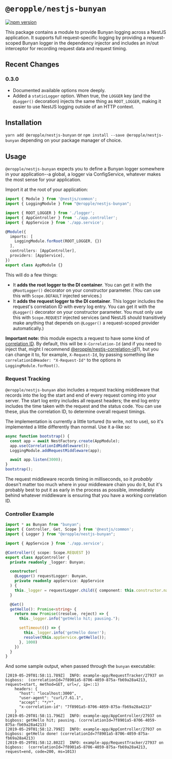 # `@eropple/nestjs-bunyan` #
[![npm version](https://badge.fury.io/js/%40eropple%2Fnestjs-bunyan.svg)](https://badge.fury.io/js/%40eropple%2Fnestjs-bunyan)

This package contains a module to provide Bunyan logging across a NestJS
application. It supports full request-specific logging by providing a
request-scoped Bunyan logger in the dependency injector and includes an
in/out interceptor for recording request data and request timing.

## Recent Changes ##
### 0.3.0 ###
- Documented available options more deeply.
- Added a `staticLogger` option. When true, the `LOGGER` key (and the
  `@Logger()` decoration) injects the same thing as `ROOT_LOGGER`, making
  it easier to use NestJS logging outside of an HTTP context.

## Installation ##
`yarn add @eropple/nestjs-bunyan` or `npm install --save @eropple/nestjs-bunyan`
depending on your package manager of choice.

## Usage ##
`@eropple/nestjs-bunyan` expects you to define a Bunyan logger somewhere in your
application--a global, a logger via ConfigService, whatever makes the most sense
for your application.

Import it at the root of your application:

```ts
import { Module } from '@nestjs/common';
import { LoggingModule } from "@eropple/nestjs-bunyan";

import { ROOT_LOGGER } from './logger';
import { AppController } from './app.controller';
import { AppService } from './app.service';

@Module({
  imports: [
    LoggingModule.forRoot(ROOT_LOGGER, {})
  ],
  controllers: [AppController],
  providers: [AppService],
})
export class AppModule {}
```

This will do a few things:

- It **adds the root logger to the DI container**. You can get it with the
  `@RootLogger()` decorator on your constructor parameter. (You can use this
  with `Scope.DEFAULT` injected services.)
- It **adds the request logger to the DI container**. This logger includes the
  request's correlation ID with every log entry. You can get it with the
  `@Logger()` decorator on your constructor parameter. You must only use this
  with `Scope.REQUEST` injected services (and NestJS should transitively make
  anything that depends on `@Logger()` a request-scoped provider automatically.)

**Important note:** this module expects a request to have some kind of
[correlation ID](). By default, this will be `X-Correlation-Id` (and if you need
to inject that, might I recommend [@eropple/nestjs-correlation-id]()?), but you
can change it to, for example, `X-Request-Id`, by passing something like
`correlationIdHeader: "X-Request-Id"` to the options in
`LoggingModule.forRoot()`.

### Request Tracking ###
`@eropple/nestjs-bunyan` also includes a request tracking middleware that
records into the log the start and end of every request coming into your server.
The start log entry includes all request headers; the end log entry includes the
time taken with the request and the status code. You can use these, plus the
correlation ID, to determine overall request timings.

The implementation is currently a little tortured (to write, not to use), so
it's implemented a little differently than normal. Use it a-like so:

```ts
async function bootstrap() {
  const app = await NestFactory.create(AppModule);
  app.use(CorrelationIdMiddleware());
  LoggingModule.addRequestMiddleware(app);

  await app.listen(3000);
}
bootstrap();
```

The request middleware records timing in milliseconds, so it _probably_ doesn't
matter too much where in your middleware chain you do it, but it's probably best
to put it as early in the process as possible, immediately behind whatever
middleware is ensuring that you have a working correlation ID.


### Controller Example ###
```ts
import * as Bunyan from "bunyan";
import { Controller, Get, Scope } from '@nestjs/common';
import { Logger } from "@eropple/nestjs-bunyan";

import { AppService } from './app.service';

@Controller({ scope: Scope.REQUEST })
export class AppController {
  private readonly _logger: Bunyan;

  constructor(
    @Logger() requestLogger: Bunyan,
    private readonly appService: AppService
  ) {
    this._logger = requestLogger.child({ component: this.constructor.name });
  }

  @Get()
  getHello(): Promise<string> {
    return new Promise((resolve, reject) => {
      this._logger.info("getHello hit; pausing.");

      setTimeout(() => {
        this._logger.info('getHello done!');
        resolve(this.appService.getHello());
      }, 1000)
    })
  }
}
```

And some sample output, when passed through the `bunyan` executable:

```
[2019-05-29T01:58:11.789Z]  INFO: example-app/RequestTracker/27937 on bigboss:  (correlationId=7f8901a5-8706-4059-875a-fb69a28a4213, request=start, method=GET, url=/, ip=::1)
    headers: {
      "host": "localhost:3000",
      "user-agent": "curl/7.61.1",
      "accept": "*/*",
      "x-correlation-id": "7f8901a5-8706-4059-875a-fb69a28a4213"
    }
[2019-05-29T01:58:11.796Z]  INFO: example-app/AppController/27937 on bigboss: getHello hit; pausing. (correlationId=7f8901a5-8706-4059-875a-fb69a28a4213)
[2019-05-29T01:58:12.799Z]  INFO: example-app/AppController/27937 on bigboss: getHello done! (correlationId=7f8901a5-8706-4059-875a-fb69a28a4213)
[2019-05-29T01:58:12.802Z]  INFO: example-app/RequestTracker/27937 on bigboss:  (correlationId=7f8901a5-8706-4059-875a-fb69a28a4213, request=end, code=200, ms=1013)
```

[@eropple/nestjs-correlation-id]: https://github.com/eropple/nestjs-correlation-id

